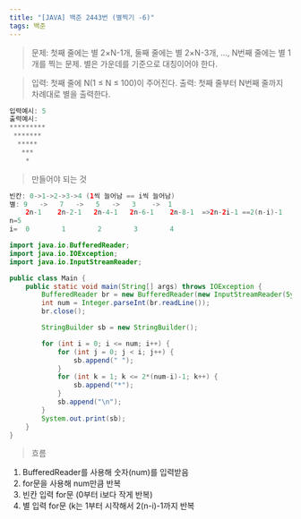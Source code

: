 ```yaml
---
title: "[JAVA] 백준 2443번 (별찍기 -6)"
tags: 백준
---
```


>문제: 첫째 줄에는 별 2×N-1개, 둘째 줄에는 별 2×N-3개, ..., N번째 줄에는 별 1개를 찍는 문제. 별은 가운데를 기준으로 대칭이어야 한다.

>입력: 첫째 줄에 N(1 ≤ N ≤ 100)이 주어진다.
출력: 첫째 줄부터 N번째 줄까지 차례대로 별을 출력한다.
```java
입력예시: 5
출력예시:
*********
 *******
  *****
   ***
    *
```

>만들어야 되는 것
```java
빈칸: 0->1->2->3->4 (1씩 늘어남 == i씩 늘어남)
별: 9   ->   7   ->   5   ->   3    ->  1
    2n-1    2n-2-1   2n-4-1   2n-6-1    2n-8-1  =>2n-2i-1 ==2(n-i)-1
n=5
i=  0        1        2        3        4
```

```java
import java.io.BufferedReader;
import java.io.IOException;
import java.io.InputStreamReader;

public class Main {
    public static void main(String[] args) throws IOException {
        BufferedReader br = new BufferedReader(new InputStreamReader(System.in));
        int num = Integer.parseInt(br.readLine());
        br.close();

        StringBuilder sb = new StringBuilder();

        for (int i = 0; i <= num; i++) {
            for (int j = 0; j < i; j++) {
                sb.append(" ");
            }
            for (int k = 1; k <= 2*(num-i)-1; k++) {
                sb.append("*");
            }
            sb.append("\n");
        }
        System.out.print(sb);
    }
}

```


>흐름
1. BufferedReader를 사용해 숫자(num)를 입력받음
2. for문을 사용해 num만큼 반복
3. 빈칸 입력 for문 (0부터 i보다 작게 반복)
4. 별 입력 for문 (k는 1부터 시작해서 2(n-i)-1까지 반복

